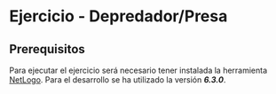 # Ejercicio - Depredador/Presa

## Prerequisitos

Para ejecutar el ejercicio será necesario tener instalada la herramienta [NetLogo](https://ccl.northwestern.edu/netlogo/). Para el desarrollo se ha utilizado la versión **_6.3.0_**.